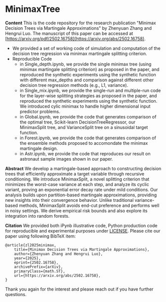 

# MinimaxTree

**Content**
This is the code repository for the research publication "Minimax Decision Trees via Martingale Approximations" by Zhenyuan Zhang and Hengrui Luo. 
The manuscript of this paper can be accessed at [https://arxiv.org/pdf/2502.16758](https://arxiv.org/abs/2502.16758). 

 - We provided a set of working code of simulation and computation of the decision tree regression via minimax martingale splitting criterion.
 -  Reproducible Code
	 - in Single_depth.ipynb, we provide the single minimax tree (using minimax martingale splitting criterion) as proposed in the paper, and reproduced the synthetic experiments using the synthetic function with different max_depths and comparison against different other decision tree regression methods (e.g., L1, variance).
	 - in Single_mix.ipynb, we provide the single-run and multiple-run code for the layer-wise splitting strategies as proposed in the paper, and reproduced the synthetic experiments using the synthetic function. We introduced cylic minimax to handle higher dimensional input predictor problems.
	 - in Global.ipynb, we provide the code that generates comparison of the optimal tree, Scikit-learn DecisionTreeRegressor, our MinimaxSplit tree, and VarianceSplit tree on a sinusoidal target function.
     - in Forest.ipynb, we provide the code that generates comparison of the ensemble methods proposed to accomondate the minimax martingale design.
     - in Astr.ipynb, we provide the code that reproduces our result on astronaut sample images shown in our paper.

**Abstract**
We develop a martingale-based approach to constructing decision trees that efficiently approximate a target variable through recursive conditioning. We introduce MinimaxSplit, a novel splitting criterion that minimizes the worst-case variance at each step, and analyze its cyclic variant, proving an exponential error decay rate under mild conditions. Our analysis builds upon partition-based martingale approximations, providing new insights into their convergence behavior. Unlike traditional variance-based methods, MinimaxSplit avoids end-cut preference and performs well in noisy settings. We derive empirical risk bounds and also explore its integration into random forests.

**Citation**
We provided both iPynb illustrative code, Python production code for reproducible and experimental purposes under [LICENSE](https://github.com/hrluo/MinimaxTree/blob/master/LICENSE).
Please cite our paper using following BibTeX item:

    @article{zl2025minimax,
		title={Minimax Decision Trees via Martingale Approximations}, 
		author={Zhenyuan Zhang and Hengrui Luo},
		year={2025}, 
		eprint={2502.16758},
		archivePrefix={arXiv},
		primaryClass={math.ST},
		url={https://arxiv.org/abs/2502.16758}, 
    }

Thank you again for the interest and please reach out if you have further questions.
